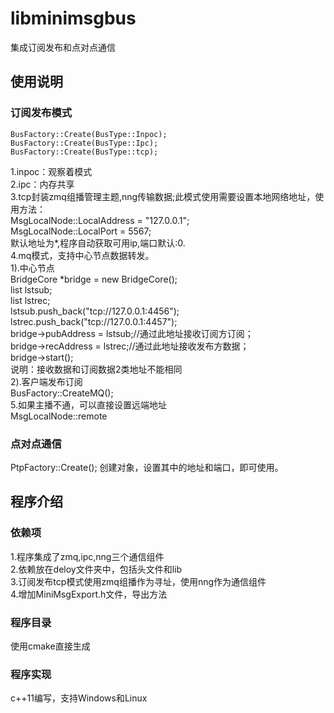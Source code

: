 # libminimsgbus
集成订阅发布和点对点通信
## 使用说明

### 订阅发布模式  
    BusFactory::Create(BusType::Inpoc);
    BusFactory::Create(BusType::Ipc);
    BusFactory::Create(BusType::tcp);
1.inpoc：观察着模式  
2.ipc：内存共享  
3.tcp封装zmq组播管理主题,nng传输数据;此模式使用需要设置本地网络地址，使用方法：   
    MsgLocalNode::LocalAddress = "127.0.0.1";  
    MsgLocalNode::LocalPort = 5567;  
	默认地址为*,程序自动获取可用ip,端口默认:0.  
4.mq模式，支持中心节点数据转发。  
1).中心节点  
    BridgeCore *bridge = new BridgeCore();  
    list<string> lstsub;  
	list<string> lstrec;   
    lstsub.push_back("tcp://127.0.0.1:4456");  
	lstrec.push_back("tcp://127.0.0.1:4457");   
    bridge->pubAddress = lstsub;//通过此地址接收订阅方订阅；  
    bridge->recAddress = lstrec;//通过此地址接收发布方数据；  
    bridge->start();  
	说明：接收数据和订阅数据2类地址不能相同  
2).客户端发布订阅  
 BusFactory::CreateMQ();   
5.如果主播不通，可以直接设置远端地址  
MsgLocalNode::remote
### 点对点通信 
 PtpFactory::Create();
 创建对象，设置其中的地址和端口，即可使用。

## 程序介绍
### 依赖项
1.程序集成了zmq,ipc,nng三个通信组件  
2.依赖放在deloy文件夹中，包括头文件和lib  
3.订阅发布tcp模式使用zmq组播作为寻址，使用nng作为通信组件  
4.增加MiniMsgExport.h文件，导出方法  
### 程序目录
使用cmake直接生成



### 程序实现

c++11编写，支持Windows和Linux


	
	

